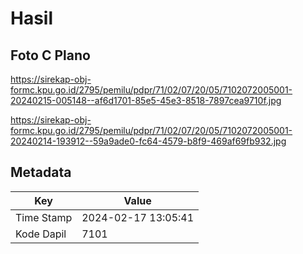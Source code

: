 # Hasil

## Foto C Plano

https://sirekap-obj-formc.kpu.go.id/2795/pemilu/pdpr/71/02/07/20/05/7102072005001-20240215-005148--af6d1701-85e5-45e3-8518-7897cea9710f.jpg

https://sirekap-obj-formc.kpu.go.id/2795/pemilu/pdpr/71/02/07/20/05/7102072005001-20240214-193912--59a9ade0-fc64-4579-b8f9-469af69fb932.jpg


## Metadata

| Key        | Value               |
| ---------- | ------------------- |
| Time Stamp | 2024-02-17 13:05:41 |
| Kode Dapil | 7101                |



